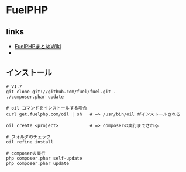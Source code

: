 # FuelPHP

## links

- [FuelPHPまとめWiki](http://wiki.fuelphp1st.com/wiki/)
- [](http://fuelphp.jp/)

## インストール

```
# V1.7
git clone git://github.com/fuel/fuel.git .
./composer.phar update
```

```
# oil コマンドをインストールする場合
curl get.fuelphp.com/oil | sh	# => /usr/bin/oil がインストールされる

oil create <project>			# => composerの実行までされる
```

```
# フォルダのチェック
oil refine install
```

```
# composerの実行
php composer.phar self-update
php composer.phar update
```


